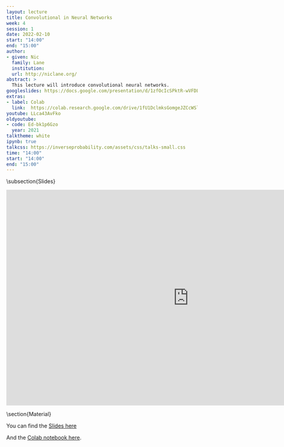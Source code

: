 ```yaml
---
layout: lecture
title: Convolutional in Neural Networks
week: 4
session: 1
date: 2022-02-10
start: "14:00"
end: "15:00"
author:
- given: Nic
  family: Lane
  institution: 
  url: http://niclane.org/
abstract: >
  This lecture will introduce convolutional neural networks. 
googleslides: https://docs.google.com/presentation/d/1zfOcIcSPktR-wVFDLtL9iQIdcOQ_80erRyoqN5FKKlY/edit?usp=sharing
extras:
- label: Colab
  link:  https://colab.research.google.com/drive/1fU1DclmksGomgeJZCcWSlDnTpyPJ1uUc?usp=sharing
youtube: LLca43AvFko
oldyoutube:
- code: Ed-bk1p6Gzo
  year: 2021
talktheme: white
ipynb: true
talkcss: https://inverseprobability.com/assets/css/talks-small.css
time: "14:00"
start: "14:00"
end: "15:00"
---
```


\subsection{Slides}

<iframe src="https://docs.google.com/presentation/d/e/2PACX-1vQQLqiHVA8B9J03WyagcfCdKJKgM9QWqxRRTXZR6rNeRzpix29fhgc9Fo0BAKwHib4VEON3iO5e3Upo/embed?start=false&loop=false&delayms=3000" frameborder="0" width="960" height="569" allowfullscreen="true" mozallowfullscreen="true" webkitallowfullscreen="true"></iframe>


\section{Material}

You can find the [Slides here](https://docs.google.com/presentation/d/1zfOcIcSPktR-wVFDLtL9iQIdcOQ_80erRyoqN5FKKlY/edit?usp=sharing)

And the [Colab notebook here](https://colab.research.google.com/drive/1fU1DclmksGomgeJZCcWSlDnTpyPJ1uUc?).


